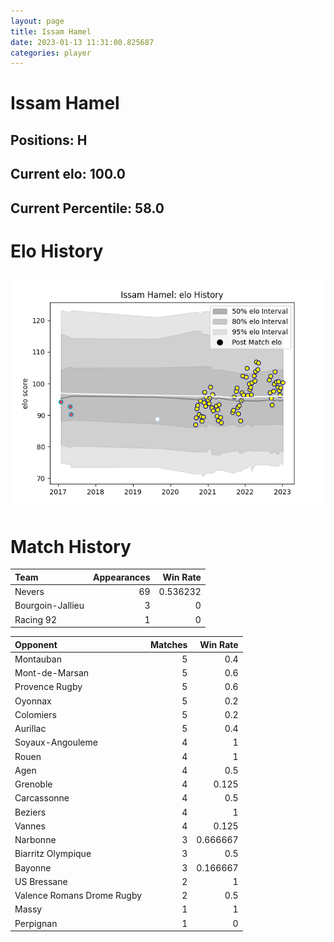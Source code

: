 ```yaml
---  
layout: page  
title: Issam Hamel  
date: 2023-01-13 11:31:00.825687  
categories: player  
---
```

# Issam Hamel

## Positions: H

## Current elo: 100.0

## Current Percentile: 58.0

# Elo History


![elo history](history_IssamHamel.png)
# Match History


| Team             |   Appearances |   Win Rate |
|:-----------------|--------------:|-----------:|
| Nevers           |            69 |   0.536232 |
| Bourgoin-Jallieu |             3 |   0        |
| Racing 92        |             1 |   0        |

| Opponent                   |   Matches |   Win Rate |
|:---------------------------|----------:|-----------:|
| Montauban                  |         5 |   0.4      |
| Mont-de-Marsan             |         5 |   0.6      |
| Provence Rugby             |         5 |   0.6      |
| Oyonnax                    |         5 |   0.2      |
| Colomiers                  |         5 |   0.2      |
| Aurillac                   |         5 |   0.4      |
| Soyaux-Angouleme           |         4 |   1        |
| Rouen                      |         4 |   1        |
| Agen                       |         4 |   0.5      |
| Grenoble                   |         4 |   0.125    |
| Carcassonne                |         4 |   0.5      |
| Beziers                    |         4 |   1        |
| Vannes                     |         4 |   0.125    |
| Narbonne                   |         3 |   0.666667 |
| Biarritz Olympique         |         3 |   0.5      |
| Bayonne                    |         3 |   0.166667 |
| US Bressane                |         2 |   1        |
| Valence Romans Drome Rugby |         2 |   0.5      |
| Massy                      |         1 |   1        |
| Perpignan                  |         1 |   0        |